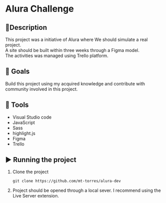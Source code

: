 # Alura Challenge

## :pencil:Description

This project was a initiative of Alura where We should simulate a real project.  
A site should be built within three weeks through a Figma model.  
The activities was managed using Trello platform.   


## :dart: Goals
Build this project using my acquired knowledge and contribute with community involved in this project. 

## :wrench: Tools
- Visual Studio code
- JavaScript
- Sass
- highlight.js
- Figma
- Trello
  
## :arrow_forward: Running the project

1. Clone the project

   ```
   git clone https://github.com/mt-torres/alura-dev
   ```

2. Project should be opened through a local sever. I recommend using the Live Server extension.